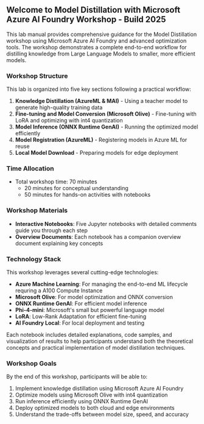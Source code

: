 ## Welcome to Model Distillation with Microsoft Azure AI Foundry Workshop - Build 2025

This lab manual provides comprehensive guidance for the Model Distillation workshop using Microsoft Azure AI Foundry and advanced optimization tools. The workshop demonstrates a complete end-to-end workflow for distilling knowledge from Large Language Models to smaller, more efficient models.

### Workshop Structure

This lab is organized into five key sections following a practical workflow:

1. **Knowledge Distillation (AzureML & MAI)** - Using a teacher model to generate high-quality training data
2. **Fine-tuning and Model Conversion (Microsoft Olive)** - Fine-tuning with LoRA and optimizing with int4 quantization
3. **Model Inference (ONNX Runtime GenAI)** - Running the optimized model efficiently
4. **Model Registration (AzureML)** - Registering models in Azure ML for reuse
5. **Local Model Download** - Preparing models for edge deployment

### Time Allocation
- Total workshop time: 70 minutes
  - 20 minutes for conceptual understanding
  - 50 minutes for hands-on activities with notebooks

### Workshop Materials

- **Interactive Notebooks**: Five Jupyter notebooks with detailed comments guide you through each step
- **Overview Documents**: Each notebook has a companion overview document explaining key concepts

### Technology Stack

This workshop leverages several cutting-edge technologies:

- **Azure Machine Learning**: For managing the end-to-end ML lifecycle requring a A100 Compute Instance
- **Microsoft Olive**: For model optimization and ONNX conversion
- **ONNX Runtime GenAI**: For efficient model inference
- **Phi-4-mini**: Microsoft's small but powerful language model
- **LoRA**: Low-Rank Adaptation for efficient fine-tuning
- **AI Foundry Local**: For local deployment and testing

Each notebook includes detailed explanations, code samples, and visualization of results to help participants understand both the theoretical concepts and practical implementation of model distillation techniques.

### Workshop Goals

By the end of this workshop, participants will be able to:
1. Implement knowledge distillation using Microsoft Azure AI Foundry
2. Optimize models using Microsoft Olive with int4 quantization
3. Run inference efficiently using ONNX Runtime GenAI
4. Deploy optimized models to both cloud and edge environments
5. Understand the trade-offs between model size, speed, and accuracy